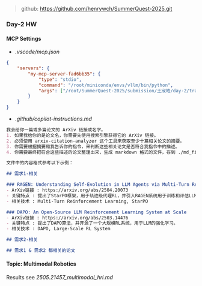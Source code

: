 > github: https://github.com/henrywch/SummerQuest-2025.git

### Day-2 HW

#### MCP Settings

- *.vscode/mcp.json*

```json
{
    "servers": {
        "my-mcp-server-fad6bb35": {
            "type": "stdio",
            "command": "/root/miniconda/envs/vllm/bin/python",
            "args": ["/root/SummerQuest-2025/submission/王宬皓/day-2/trae_paper_collector/arxiv_mcp_server.py"]
        }
    }
}
```

- *.github/copilot-instructions.md*

```markdown
我会给你一篇或多篇论文的 ArXiv 链接或名字。
1. 如果我给你的是论文名，你需要先使用搜索引擎获得它的 ArXiv 链接。
2. 必须使用 arxiv-citation-analyzer 这个工具来获取至少十篇相关论文的摘要。
3. 你需要根据摘要和我告诉你的指令，来判断这些相关论文是否符合我指令中的描述。
4. 你需要最终把符合这些描述的论文整理出来，生成 markdown 格式的文件，存到 ./md_files/ 目录下。

文件中的内容格式参考以下示例：

## 需求1-相关

### RAGEN: Understanding Self-Evolution in LLM Agents via Multi-Turn Reinforcement Learning
- ArXiv链接 : https://arxiv.org/abs/2504.20073
- 关键特点 : 提出了StarPO框架，用于轨迹级代理RL，并引入RAGEN系统用于训练和评估LLM代理。
- 相关技术 : Multi-Turn Reinforcement Learning, StarPO

### DAPO: An Open-Source LLM Reinforcement Learning System at Scale
- ArXiv链接 : https://arxiv.org/abs/2503.14476
- 关键特点 : 提出了DAPO算法，并开源了一个大规模RL系统，用于LLM的强化学习。
- 相关技术 : DAPO, Large-Scale RL System 

## 需求2-相关

## 需求1 & 需求2 都相关的论文

```

#### Topic: Multimodal Robotics

Results see *2505.21457_multimodal_hri.md*